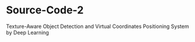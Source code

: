 # Source-Code-2
Texture-Aware Object Detection and Virtual Coordinates Positioning System by Deep Learning
